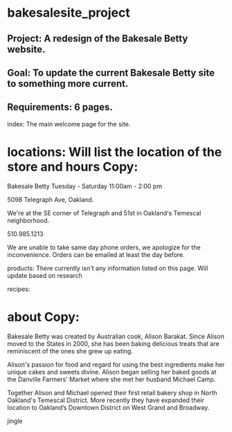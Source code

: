 # bakesalesite_project

## Project: A redesign of the Bakesale Betty website.

## Goal: To update the current Bakesale Betty site to something more current.

## Requirements: 6 pages.

index:
The main welcome page for the site. 

locations: Will list the location of the store and hours
Copy:
================
 Bakesale Betty
Tuesday - Saturday
11:00am - 2:00 pm

5098 Telegraph Ave, Oakland.

We're at the SE corner of Telegraph and 51st in Oakland's Temescal neighborhood.

510.985.1213

We are unable to take same day phone orders, we apologize for the inconvenience. Orders can be emailed at least the day before.

products:
There currently isn't any information listed on this page. Will update based on research 

recipes:

about
Copy:
===============
Bakesale Betty was created by Australian cook, Alison Barakat. Since Alison moved to the States in 2000, she has been baking delicious treats that are reminiscent of the ones she grew up eating.

Alison's passion for food and regard for using the best ingredients make her unique cakes and sweets divine. Alison began selling her baked goods at the Danville Farmers' Market where she met her husband Michael Camp.

Together Alison and Michael opened their first retail bakery shop in North Oakland's Temescal District. More recently they have expanded their location to Oakland’s Downtown District on West Grand and Broadway.


jingle
